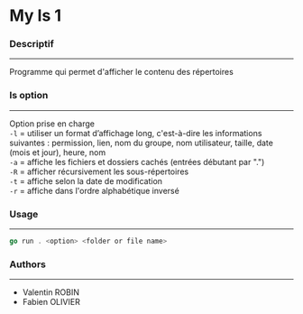# My ls 1

### Descriptif
_______
Programme qui permet d'afficher le contenu des répertoires

### ls option
_______
Option prise en charge<br>
`-l` = utiliser un format d’affichage long, c'est-à-dire les informations suivantes : permission, lien, nom du groupe, nom utilisateur, taille, date (mois et jour), heure, nom</br>
`-a` = affiche les fichiers et dossiers cachés (entrées débutant par ".")</br>
`-R` = afficher récursivement les sous-répertoires</br>
`-t` = affiche selon la date de modification</br>
`-r` = affiche dans l'ordre alphabétique inversé</br>

### Usage
_______
```go
go run . <option> <folder or file name>
```

### Authors
_______
+ Valentin ROBIN
+ Fabien OLIVIER
